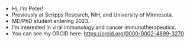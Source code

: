 - Hi, I’m Peter!
- Previously at Scripps Research, NIH, and University of Minnesota.
- MD/PhD student entering 2023.
- I’m interested in viral immunology and cancer immunotherapeutics.
- You can see my ORCID here: https://orcid.org/0000-0002-4899-3270



<!---
peteryong98/peteryong98 is a ✨ special ✨ repository because its `README.md` (this file) appears on your GitHub profile.
You can click the Preview link to take a look at your changes.
--->
